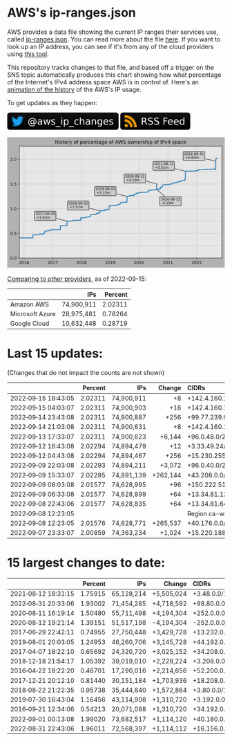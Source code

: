 # AWS's ip-ranges.json

AWS provides a data file showing the current IP ranges their
services use, called [ip-ranges.json](https://ip-ranges.amazonaws.com/ip-ranges.json).
You can read more about the file [here](https://docs.aws.amazon.com/general/latest/gr/aws-ip-ranges.html).
If you want to look up an IP address, you can see if it's from any of the cloud providers using [this tool](https://seligman.github.io/cloud-ips/).

This repository tracks changes to that file, and based off a trigger on the SNS topic 
automatically produces this chart showing how what percentage of the Internet's IPv4 
address space AWS is in control of.  Here's an 
[animation of the history](https://youtu.be/Su25yl7eol8) of the AWS's IP usage.

To get updates as they happen:

[![@aws_ip_changes on twitter](images/twitter_badge.svg)](https://twitter.com/aws_ip_changes) [![RSS Icon](images/rss_badge.svg)](https://raw.githubusercontent.com/seligman/aws-ip-ranges/master/rss.xml)

![History of AWS](history_count.svg)

[Comparing to other providers](https://github.com/seligman/cloud_sizes), as of 2022-09-15:

| | IPs | Percent |
| --- | ---: | ---: |
| Amazon AWS | 74,900,911 | 2.02311 |
| Microsoft Azure | 28,975,481 | 0.78264 |
| Google Cloud | 10,632,448 | 0.28719 |


# Last 15 updates:

(Changes that do not impact the counts are not shown)

| | Percent | IPs | Change | CIDRs |
| :--- | ---: | ---: | ---: | :--- |
| 2022&#8209;09&#8209;15&nbsp;18:43:05 | 2.02311 | 74,900,911 | +8 | +142.4.160.192/29 |
| 2022&#8209;09&#8209;15&nbsp;04:03:07 | 2.02311 | 74,900,903 | +16 | +142.4.160.176/28 |
| 2022&#8209;09&#8209;14&nbsp;23:43:08 | 2.02311 | 74,900,887 | +256 | +99.77.239.0/24 |
| 2022&#8209;09&#8209;14&nbsp;21:03:08 | 2.02311 | 74,900,631 | +8 | +142.4.160.168/29 |
| 2022&#8209;09&#8209;13&nbsp;17:33:07 | 2.02311 | 74,900,623 | +6,144 | +96.0.48.0/20,&nbsp;+96.0.64.0/21 |
| 2022&#8209;09&#8209;12&nbsp;16:43:08 | 2.02294 | 74,894,479 | +12 | +3.33.49.24/29,&nbsp;+52.46.189.120/30 |
| 2022&#8209;09&#8209;12&nbsp;04:43:08 | 2.02294 | 74,894,467 | +256 | +15.230.255.0/24 |
| 2022&#8209;09&#8209;09&nbsp;22:03:08 | 2.02293 | 74,894,211 | +3,072 | +96.0.40.0/21,&nbsp;+96.0.36.0/22 |
| 2022&#8209;09&#8209;09&nbsp;15:33:07 | 2.02285 | 74,891,139 | +262,144 | +43.208.0.0/14 |
| 2022&#8209;09&#8209;09&nbsp;08:03:08 | 2.01577 | 74,628,995 | +96 | +150.222.51.192/26,&nbsp;+150.222.51.160/27 |
| 2022&#8209;09&#8209;09&nbsp;06:33:08 | 2.01577 | 74,628,899 | +64 | +13.34.81.128/26 |
| 2022&#8209;09&#8209;08&nbsp;22:43:06 | 2.01577 | 74,628,835 | +64 | +13.34.81.64/26 |
| 2022&#8209;09&#8209;08&nbsp;12:23:05 | | | | Region ca-west-1 |
| 2022&#8209;09&#8209;08&nbsp;12:23:05 | 2.01576 | 74,628,771 | +265,537 | +40.176.0.0/14,&nbsp;+96.0.24.0/21,&nbsp;+96.0.32.0/22,&nbsp;... |
| 2022&#8209;09&#8209;07&nbsp;23:33:07 | 2.00859 | 74,363,234 | +1,024 | +15.220.188.0/22 |


# 15 largest changes to date:

| | Percent | IPs | Change | CIDRs |
| :--- | ---: | ---: | ---: | :--- |
| 2021&#8209;08&#8209;12&nbsp;18:31:15 | 1.75915 | 65,128,214 | +5,505,024 | +3.48.0.0/12,&nbsp;+35.96.0.0/12,&nbsp;+3.152.0.0/13,&nbsp;... |
| 2022&#8209;08&#8209;31&nbsp;20:33:06 | 1.93002 | 71,454,285 | +4,718,592 | +98.80.0.0/12,&nbsp;+184.32.0.0/12,&nbsp;+13.184.0.0/13,&nbsp;... |
| 2020&#8209;08&#8209;11&nbsp;16:19:14 | 1.50480 | 55,711,498 | +4,194,304 | +252.0.0.0/10 |
| 2020&#8209;08&#8209;12&nbsp;19:21:14 | 1.39151 | 51,517,198 | -4,194,304 | -252.0.0.0/10 |
| 2017&#8209;06&#8209;29&nbsp;22:42:11 | 0.74955 | 27,750,448 | +3,429,728 | +13.232.0.0/13,&nbsp;+34.240.0.0/13,&nbsp;+35.168.0.0/13,&nbsp;... |
| 2019&#8209;08&#8209;01&nbsp;20:03:05 | 1.24953 | 46,260,706 | +3,145,728 | +44.192.0.0/10,&nbsp;-3.192.0.0/12 |
| 2017&#8209;04&#8209;07&nbsp;18:22:10 | 0.65692 | 24,320,720 | +3,025,152 | +34.208.0.0/12,&nbsp;+34.224.0.0/12,&nbsp;+13.58.0.0/15,&nbsp;... |
| 2018&#8209;12&#8209;18&nbsp;21:54:17 | 1.05392 | 39,019,010 | +2,228,224 | +3.208.0.0/12,&nbsp;+3.224.0.0/12,&nbsp;+13.48.0.0/15 |
| 2016&#8209;04&#8209;22&nbsp;18:22:20 | 0.46701 | 17,290,016 | +2,214,656 | +52.200.0.0/13,&nbsp;+52.208.0.0/13,&nbsp;+52.36.0.0/14,&nbsp;... |
| 2017&#8209;12&#8209;21&nbsp;20:12:10 | 0.81440 | 30,151,184 | +1,703,936 | +18.208.0.0/13,&nbsp;+18.204.0.0/14,&nbsp;+18.224.0.0/14,&nbsp;... |
| 2018&#8209;08&#8209;22&nbsp;21:22:35 | 0.95738 | 35,444,840 | +1,572,864 | +3.80.0.0/12,&nbsp;+3.16.0.0/14,&nbsp;+3.40.0.0/14 |
| 2019&#8209;07&#8209;30&nbsp;16:43:04 | 1.16456 | 43,114,908 | +1,310,720 | +3.192.0.0/12,&nbsp;+15.222.0.0/15,&nbsp;+15.236.0.0/15 |
| 2016&#8209;09&#8209;21&nbsp;12:34:06 | 0.54213 | 20,071,088 | +1,310,720 | +34.192.0.0/12,&nbsp;+35.156.0.0/14,&nbsp;+52.219.68.0/22,&nbsp;... |
| 2022&#8209;09&#8209;01&nbsp;00:13:08 | 1.99020 | 73,682,517 | +1,114,120 | +40.180.0.0/15,&nbsp;+54.6.0.0/15,&nbsp;+54.20.0.0/15,&nbsp;... |
| 2022&#8209;08&#8209;31&nbsp;22:43:06 | 1.96011 | 72,568,397 | +1,114,112 | +16.156.0.0/14,&nbsp;+16.176.0.0/14,&nbsp;+40.164.0.0/14,&nbsp;... |
